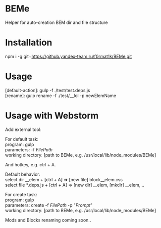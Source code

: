 BEMe
==================

Helper for auto-creation BEM dir and file structure

Installation
==
npm i -g git+https://github.yandex-team.ru/f0rmat1k/BEMe.git

Usage
==
[default-action]: gulp -f ./test/test.deps.js  
[rename]: gulp rename -f ./test/__lol -p newElemName

Usage with Webstorm
==
Add external tool:

For default task:  
program: gulp  
parameters: -f $FilePath$  
working directory: [path to BEMe, e.g. /usr/local/lib/node_modules/BEMe]

And hotkey, e.g. ctrl + A.

Default behavior:  
select dir __elem + [ctrl + A] => [new file] block__elem.css  
select file *.deps.js + [ctrl + A] => [new dir] __elem, [mkdir] __elem, ..

For create task:  
program: gulp  
parameters: create -f $FilePath$ -p "$Prompt$"  
working directory: [path to BEMe, e.g. /usr/local/lib/node_modules/BEMe]

Mods and Blocks renaming coming soon..
